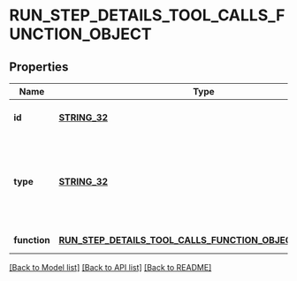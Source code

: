# RUN_STEP_DETAILS_TOOL_CALLS_FUNCTION_OBJECT

## Properties
Name | Type | Description | Notes
------------ | ------------- | ------------- | -------------
**id** | [**STRING_32**](STRING_32.md) | The ID of the tool call object. | [default to null]
**type** | [**STRING_32**](STRING_32.md) | The type of tool call. This is always going to be &#x60;function&#x60; for this type of tool call. | [default to null]
**function** | [**RUN_STEP_DETAILS_TOOL_CALLS_FUNCTION_OBJECT_FUNCTION**](RunStepDetailsToolCallsFunctionObject_function.md) |  | [default to null]

[[Back to Model list]](../README.md#documentation-for-models) [[Back to API list]](../README.md#documentation-for-api-endpoints) [[Back to README]](../README.md)


